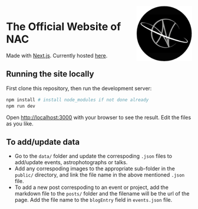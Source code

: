 <img align="right" src="/public/logos/nac_logo_dark_circle.png" width=150>

# The Official Website of NAC
Made with [Next.js](https://nextjs.org/). Currently hosted [here](https://astroclub-niser.github.io/).

## Running the site locally

First clone this repository, then run the development server:

```bash
npm install # install node_modules if not done already
npm run dev
```

Open [http://localhost:3000](http://localhost:3000) with your browser to see the result. Edit the files as you like.

## To add/update data

* Go to the `data/` folder and update the correspoding `.json` files to add/update events, astrophotographs or talks.
* Add any correspoding images to the appropriate sub-folder in the `public/` directory, and link the file name in the above mentioned `.json` file.
* To add a new post correspoding to an event or project, add the markdown file to the `posts/` folder and the filename will be the url of the page. Add the file name to the `blogEntry` field in `events.json` file.
